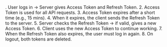 . User logs in → Server gives Access Token and Refresh Token.
2. Access Token is used for all API requests.
3. Access Token expires after a short time (e.g., 15 mins).
4. When it expires, the client sends the Refresh Token to the server.
5. Server checks the Refresh Token → if valid, gives a new Access Token.
6. Client uses the new Access Token to continue working.
7. When the Refresh Token also expires, the user must log in again.
8. On logout, both tokens are deleted.

